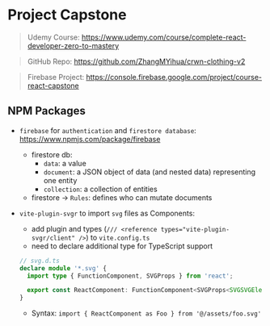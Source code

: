 # Project Capstone

> Udemy Course: <https://www.udemy.com/course/complete-react-developer-zero-to-mastery>

> GitHub Repo: <https://github.com/ZhangMYihua/crwn-clothing-v2>

> Firebase Project: <https://console.firebase.google.com/project/course-react-capstone>

## NPM Packages

- `firebase` for `authentication` and `firestore database`: <https://www.npmjs.com/package/firebase>

  - firestore db:
    - `data`: a value
    - `document`: a JSON object of data (and nested data) representing one entity
    - `collection`: a collection of entities
  - firestore -> `Rules`: defines who can mutate documents

- `vite-plugin-svgr` to import `svg` files as Components:

  - add plugin and types (`/// <reference types="vite-plugin-svgr/client" />`) to `vite.config.ts`
  - need to declare additional type for TypeScript support

  ```typescript
  // svg.d.ts
  declare module '*.svg' {
  	import type { FunctionComponent, SVGProps } from 'react';

  	export const ReactComponent: FunctionComponent<SVGProps<SVGSVGElement> & { title?: string }>;
  }
  ```

  - Syntax: `import { ReactComponent as Foo } from '@/assets/foo.svg'`
